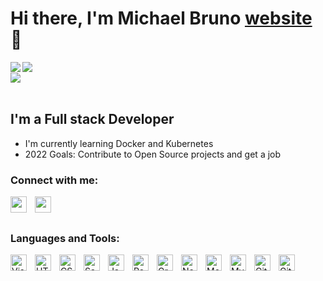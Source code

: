 
# Hi there, I'm Michael Bruno [website] 👋

<img align="left" src="https://github-readme-stats.vercel.app/api?username=brunomike&show_icons=true&theme=radical"/>
<img align="left" src="https://github-readme-stats.vercel.app/api/top-langs/?username=brunomike&layout=compact"/>

<br/>

<img align="center" src="https://github-readme-stats.vercel.app/api/wakatime?username=brunomike254&layout=compact"/>



<br />
<br />

## I'm a Full stack Developer
- I'm currently learning Docker and Kubernetes
- 2022 Goals: Contribute to Open Source projects and get a job


### Connect with me:

<a href=[linkedin]>
    <img align="left" width="26px" src="https://cdn.jsdelivr.net/gh/devicons/devicon/icons/linkedin/linkedin-original.svg"  style="padding-right:10px;" >    
</a>

<a href=[twitter]>
    <img align="left" width="26px" src="https://cdn.jsdelivr.net/gh/devicons/devicon/icons/twitter/twitter-original.svg"  style="padding-right:10px;" >    
</a>

<br/>
<br/>

### Languages and Tools:

<img align="left" alt="Visual Studio Code" width="26px" src="https://cdn.jsdelivr.net/gh/devicons/devicon/icons/vscode/vscode-original.svg" style="padding-right:10px;" />
<img align="left" alt="HTML5" width="26px" src="https://cdn.jsdelivr.net/gh/devicons/devicon/icons/html5/html5-original.svg" style="padding-right:10px;" />
<img align="left" alt="CSS3" width="26px" src="https://cdn.jsdelivr.net/gh/devicons/devicon/icons/css3/css3-original.svg" style="padding-right:10px;" />
<img align="left" alt="Sass" width="26px" src="https://cdn.jsdelivr.net/gh/devicons/devicon/icons/sass/sass-original.svg" style="padding-right:10px;" />
<img align="left" alt="JavaScript" width="26px" src="https://cdn.jsdelivr.net/gh/devicons/devicon/icons/javascript/javascript-original.svg" style="padding-right:10px;" />
<img align="left" alt="React" width="26px" src="https://cdn.jsdelivr.net/gh/devicons/devicon/icons/react/react-original.svg" style="padding-right:10px;" />
<img align="left" alt="GraphQL" width="26px" src="https://cdn.jsdelivr.net/gh/devicons/devicon/icons/graphql/graphql-plain.svg" style="padding-right:10px;" />
<img align="left" alt="Node.js" width="26px" src="https://cdn.jsdelivr.net/gh/devicons/devicon/icons/nodejs/nodejs-original.svg" style="padding-right:10px;" />
<img align="left" alt="MongoDB" width="26px" src="https://cdn.jsdelivr.net/gh/devicons/devicon/icons/mongodb/mongodb-original.svg" style="padding-right:10px;" />
<img align="left" alt="MySQL" width="26px" src="https://cdn.jsdelivr.net/gh/devicons/devicon/icons/mysql/mysql-original.svg" style="padding-right:10px;" />
<img align="left" alt="Git" width="26px" src="https://cdn.jsdelivr.net/gh/devicons/devicon/icons/git/git-original.svg" style="padding-right:10px;" />
<img align="left" alt="GitHub" width="26px" src="https://user-images.githubusercontent.com/3369400/139447912-e0f43f33-6d9f-45f8-be46-2df5bbc91289.png" style="padding-right:10px;" />


[website]: https://michaelbruno.tech
[twitter]: https://twitter.com/brunomike254
[linkedin]:https://www.linkedin.com/in/brunomike254/


<!---
Brunomike/Brunomike is a ✨ special ✨ repository because its `README.md` (this file) appears on your GitHub profile.
You can click the Preview link to take a look at your changes.
--->
